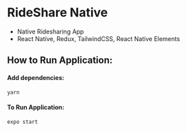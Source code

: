 # RideShare Native

- Native Ridesharing App
- React Native, Redux, TailwindCSS, React Native Elements

## How to Run Application:

#### Add dependencies:

```
yarn
```

#### To Run Application:

```
expo start
```
